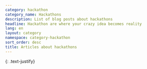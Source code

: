 ```yaml
---
category: hackathon
category_name: Hackathons
description: List of blog posts about hackathons
headline: Hackathon are where your crazy idea becomes reality
lang: en
layout: category
namespace: category-hackathon
sort_order: desc
title: Articles about hackathons
---
```


{: .text-justify}
